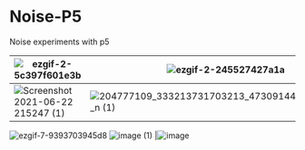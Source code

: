 # Noise-P5


Noise experiments with p5


![ezgif-2-5c397f601e3b](https://user-images.githubusercontent.com/17143693/123219993-68649480-d4c5-11eb-91a3-a6cb42f7bddb.gif) |![ezgif-2-245527427a1a](https://user-images.githubusercontent.com/17143693/123219823-3c491380-d4c5-11eb-93e8-b22b87be9b41.gif) | 
-----------|----------------
![Screenshot 2021-06-22 215247 (1)](https://user-images.githubusercontent.com/17143693/123220413-d8731a80-d4c5-11eb-9eab-859411284779.png) | ![204777109_333213731703213_4730914481237256688_n (1)](https://user-images.githubusercontent.com/17143693/123220014-6f8ba280-d4c5-11eb-88f3-3e2562eda6f6.png) 
![ezgif-7-9393703945d8](https://user-images.githubusercontent.com/17143693/123865634-11771900-d924-11eb-8293-4fadbd56a28f.gif)
![image (1)](https://user-images.githubusercontent.com/17143693/124671396-4ef01f00-dead-11eb-89ff-2552d14cd7e4.gif) |![image](https://user-images.githubusercontent.com/17143693/124671405-5283a600-dead-11eb-8794-e5f12b76e368.gif)
